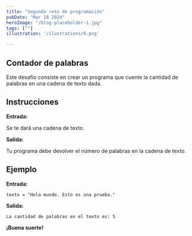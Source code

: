 ```yaml
---
title: "Segundo reto de programación"
pubDate: "Mar 18 2024"
heroImage: "/blog-placeholder-1.jpg"
tags: [""]
illustration: '/ilustrations/6.png'

---
```


## Contador de palabras

Este desafío consiste en crear un programa que cuente la cantidad de palabras en una cadena de texto dada.

## Instrucciones

**Entrada:**

Se te dará una cadena de texto.

**Salida:**

Tu programa debe devolver el número de palabras en la cadena de texto.

## Ejemplo

**Entrada:**

```plaintext
texto = "Hola mundo. Esto es una prueba."
```
**Salida:**

```
La cantidad de palabras en el texto es: 5

```
**¡Buena suerte!**
